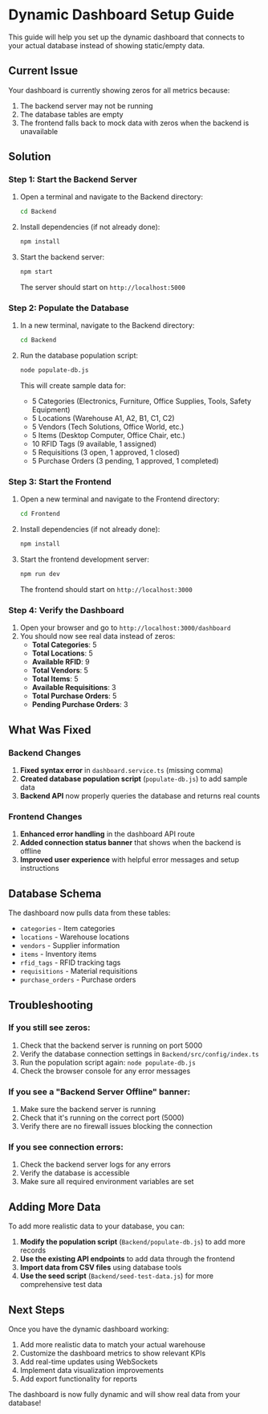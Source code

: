 # Dynamic Dashboard Setup Guide

This guide will help you set up the dynamic dashboard that connects to your actual database instead of showing static/empty data.

## Current Issue

Your dashboard is currently showing zeros for all metrics because:
1. The backend server may not be running
2. The database tables are empty
3. The frontend falls back to mock data with zeros when the backend is unavailable

## Solution

### Step 1: Start the Backend Server

1. Open a terminal and navigate to the Backend directory:
   ```bash
   cd Backend
   ```

2. Install dependencies (if not already done):
   ```bash
   npm install
   ```

3. Start the backend server:
   ```bash
   npm start
   ```

   The server should start on `http://localhost:5000`

### Step 2: Populate the Database

1. In a new terminal, navigate to the Backend directory:
   ```bash
   cd Backend
   ```

2. Run the database population script:
   ```bash
   node populate-db.js
   ```

   This will create sample data for:
   - 5 Categories (Electronics, Furniture, Office Supplies, Tools, Safety Equipment)
   - 5 Locations (Warehouse A1, A2, B1, C1, C2)
   - 5 Vendors (Tech Solutions, Office World, etc.)
   - 5 Items (Desktop Computer, Office Chair, etc.)
   - 10 RFID Tags (9 available, 1 assigned)
   - 5 Requisitions (3 open, 1 approved, 1 closed)
   - 5 Purchase Orders (3 pending, 1 approved, 1 completed)

### Step 3: Start the Frontend

1. Open a new terminal and navigate to the Frontend directory:
   ```bash
   cd Frontend
   ```

2. Install dependencies (if not already done):
   ```bash
   npm install
   ```

3. Start the frontend development server:
   ```bash
   npm run dev
   ```

   The frontend should start on `http://localhost:3000`

### Step 4: Verify the Dashboard

1. Open your browser and go to `http://localhost:3000/dashboard`
2. You should now see real data instead of zeros:
   - **Total Categories**: 5
   - **Total Locations**: 5
   - **Available RFID**: 9
   - **Total Vendors**: 5
   - **Total Items**: 5
   - **Available Requisitions**: 3
   - **Total Purchase Orders**: 5
   - **Pending Purchase Orders**: 3

## What Was Fixed

### Backend Changes
1. **Fixed syntax error** in `dashboard.service.ts` (missing comma)
2. **Created database population script** (`populate-db.js`) to add sample data
3. **Backend API** now properly queries the database and returns real counts

### Frontend Changes
1. **Enhanced error handling** in the dashboard API route
2. **Added connection status banner** that shows when the backend is offline
3. **Improved user experience** with helpful error messages and setup instructions

## Database Schema

The dashboard now pulls data from these tables:
- `categories` - Item categories
- `locations` - Warehouse locations
- `vendors` - Supplier information
- `items` - Inventory items
- `rfid_tags` - RFID tracking tags
- `requisitions` - Material requisitions
- `purchase_orders` - Purchase orders

## Troubleshooting

### If you still see zeros:
1. Check that the backend server is running on port 5000
2. Verify the database connection settings in `Backend/src/config/index.ts`
3. Run the population script again: `node populate-db.js`
4. Check the browser console for any error messages

### If you see a "Backend Server Offline" banner:
1. Make sure the backend server is running
2. Check that it's running on the correct port (5000)
3. Verify there are no firewall issues blocking the connection

### If you see connection errors:
1. Check the backend server logs for any errors
2. Verify the database is accessible
3. Make sure all required environment variables are set

## Adding More Data

To add more realistic data to your database, you can:

1. **Modify the population script** (`Backend/populate-db.js`) to add more records
2. **Use the existing API endpoints** to add data through the frontend
3. **Import data from CSV files** using database tools
4. **Use the seed script** (`Backend/seed-test-data.js`) for more comprehensive test data

## Next Steps

Once you have the dynamic dashboard working:
1. Add more realistic data to match your actual warehouse
2. Customize the dashboard metrics to show relevant KPIs
3. Add real-time updates using WebSockets
4. Implement data visualization improvements
5. Add export functionality for reports

The dashboard is now fully dynamic and will show real data from your database!

